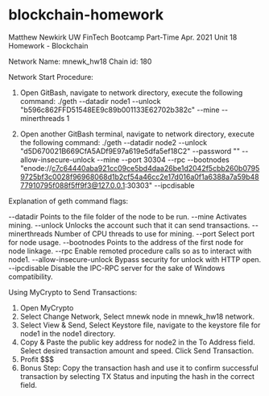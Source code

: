 # blockchain-homework

Matthew Newkirk UW FinTech Bootcamp Part-Time Apr. 2021 Unit 18 Homework - Blockchain

Network Name: mnewk_hw18
Chain id: 180

Network Start Procedure:
1. Open GitBash, navigate to network directory, execute the following command:
./geth --datadir node1 --unlock "b596c862FFD51548EE9c89b001133E62702b382c" --mine --minerthreads 1

2. Open another GitBash terminal, navigate to network directory, execute the following command:
./geth --datadir node2 --unlock "d5D670021B669CfA5ADf9E97a619e5dfa5ef18C2" --password "" --allow-insecure-unlock --mine --port 30304 --rpc --bootnodes "enode://c7c64440aba921cc09ce5bd4daa26be1d2042f5cbb260b07959725bf3c0028f96968068d1b2cf54a46cc2e17d016a0f1a6388a7a59b4877910795f088f5ff9f3@127.0.0.1:30303" --ipcdisable

Explanation of geth command flags:

--datadir Points to the file folder of the node to be run.
--mine Activates mining.
--unlock Unlocks the account such that it can send transactions.
--minerthreads Number of CPU threads to use for mining.
--port Select port for node usage.
--bootnodes Points to the address of the first node for node linkage.
--rpc Enable remoted procedure calls so as to interact with node1.
--allow-insecure-unlock Bypass security for unlock with HTTP open.
--ipcdisable Disable the IPC-RPC server for the sake of Windows compatibility.

Using MyCrypto to Send Transactions:
1. Open MyCrypto
2. Select Change Network, Select mnewk node in mnewk_hw18 network.
3. Select View & Send, Select Keystore file, navigate to the keystore file for node1 in the node1 directory.
4. Copy & Paste the public key address for node2 in the To Address field. Select desired transaction amount and speed. Click Send Transaction.
5. Profit $$$
6. Bonus Step: Copy the transaction hash and use it to confirm successful transaction by selecting TX Status and inputing the hash in the correct field.

